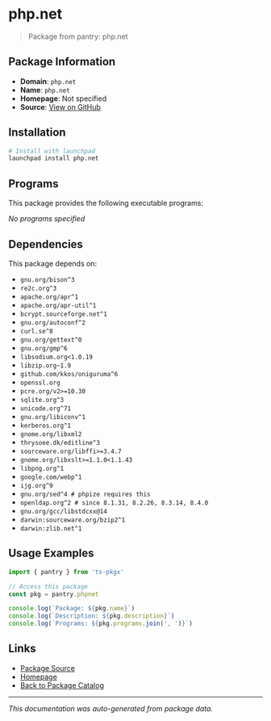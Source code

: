 # php.net

> Package from pantry: php.net

## Package Information

- **Domain**: `php.net`
- **Name**: `php.net`
- **Homepage**: Not specified
- **Source**: [View on GitHub](https://github.com/pkgxdev/pantry/tree/main/projects/php.net/package.yml)

## Installation

```bash
# Install with launchpad
launchpad install php.net
```

## Programs

This package provides the following executable programs:

*No programs specified*

## Dependencies

This package depends on:

- `gnu.org/bison^3`
- `re2c.org^3`
- `apache.org/apr^1`
- `apache.org/apr-util^1`
- `bcrypt.sourceforge.net^1`
- `gnu.org/autoconf^2`
- `curl.se^8`
- `gnu.org/gettext^0`
- `gnu.org/gmp^6`
- `libsodium.org<1.0.19`
- `libzip.org~1.9`
- `github.com/kkos/oniguruma^6`
- `openssl.org`
- `pcre.org/v2>=10.30`
- `sqlite.org^3`
- `unicode.org^71`
- `gnu.org/libiconv^1`
- `kerberos.org^1`
- `gnome.org/libxml2`
- `thrysoee.dk/editline^3`
- `sourceware.org/libffi>=3.4.7`
- `gnome.org/libxslt>=1.1.0<1.1.43`
- `libpng.org^1`
- `google.com/webp^1`
- `ijg.org^9`
- `gnu.org/sed^4 # phpize requires this`
- `openldap.org^2 # since 8.1.31, 8.2.26, 8.3.14, 8.4.0`
- `gnu.org/gcc/libstdcxx@14`
- `darwin:sourceware.org/bzip2^1`
- `darwin:zlib.net^1`

## Usage Examples

```typescript
import { pantry } from 'ts-pkgx'

// Access this package
const pkg = pantry.phpnet

console.log(`Package: ${pkg.name}`)
console.log(`Description: ${pkg.description}`)
console.log(`Programs: ${pkg.programs.join(', ')}`)
```

## Links

- [Package Source](https://github.com/pkgxdev/pantry/tree/main/projects/php.net/package.yml)
- [Homepage](#)
- [Back to Package Catalog](../package-catalog.md)

---

*This documentation was auto-generated from package data.*
